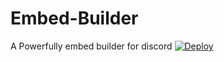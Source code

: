 # Embed-Builder
A Powerfully embed builder for discord
[![Deploy](https://www.herokucdn.com/deploy/button.svg)](https://heroku.com/deploy?template=https://github.com/Max2408/Embed-Builder)
